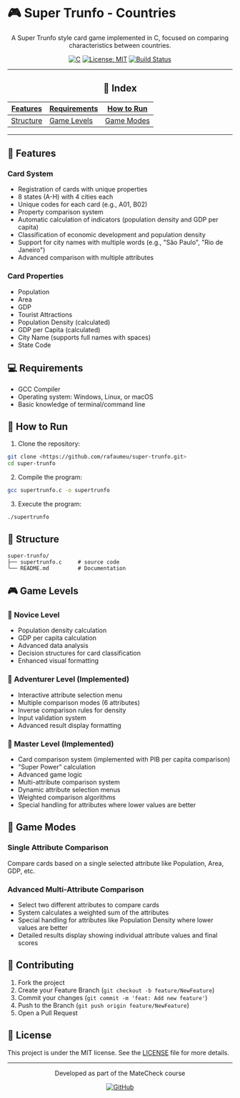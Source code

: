 # 🎮 Super Trunfo - Countries

<div align="center">

A Super Trunfo style card game implemented in C, focused on comparing characteristics between countries.

[![C](https://img.shields.io/badge/C-00599C?style=for-the-badge&logo=c&logoColor=white)](https://en.wikipedia.org/wiki/C_(programming_language))
[![License: MIT](https://img.shields.io/badge/License-MIT-yellow.svg)](https://opensource.org/licenses/MIT)
[![Build Status](https://img.shields.io/badge/build-passing-brightgreen.svg)](https://github.com/rafaumeu/super-trunfo)

---

## 📖 Index

| [Features](#-features) | [Requirements](#-requirements) | [How to Run](#-how-to-run) |
|-------------------------------------|---------------------------|----------------------------------|
| [Structure](#-structure) | [Game Levels](#-game-levels) | [Game Modes](#-game-modes) | [Contributing](#-contributing) |

---
</div>

## 🎯 Features

### Card System

- Registration of cards with unique properties
- 8 states (A-H) with 4 cities each
- Unique codes for each card (e.g., A01, B02)
- Property comparison system
- Automatic calculation of indicators (population density and GDP per capita)
- Classification of economic development and population density
- Support for city names with multiple words (e.g., "São Paulo", "Rio de Janeiro")
- Advanced comparison with multiple attributes

### Card Properties

- Population
- Area
- GDP
- Tourist Attractions
- Population Density (calculated)
- GDP per Capita (calculated)
- City Name (supports full names with spaces)
- State Code

## 💻 Requirements

- GCC Compiler
- Operating system: Windows, Linux, or macOS
- Basic knowledge of terminal/command line

## 🚀 How to Run

1. Clone the repository:

```bash
git clone <https://github.com/rafaumeu/super-trunfo.git>
cd super-trunfo
```

2. Compile the program:

```bash
gcc supertrunfo.c -o supertrunfo
```

3. Execute the program:

```bash
./supertrunfo
```

## 📁 Structure

```
super-trunfo/
├── supertrunfo.c     # source code
└── README.md         # Documentation
```

## 🎮 Game Levels

### 🌟 Novice Level

- Population density calculation
- GDP per capita calculation
- Advanced data analysis
- Decision structures for card classification
- Enhanced visual formatting

### 🏃 Adventurer Level (Implemented)

- Interactive attribute selection menu
- Multiple comparison modes (6 attributes)
- Inverse comparison rules for density
- Input validation system
- Advanced result display formatting

### 👑 Master Level (Implemented)

- Card comparison system (implemented with PIB per capita comparison)
- "Super Power" calculation
- Advanced game logic
- Multi-attribute comparison system
- Dynamic attribute selection menus
- Weighted comparison algorithms
- Special handling for attributes where lower values are better

## 🎲 Game Modes

### Single Attribute Comparison

Compare cards based on a single selected attribute like Population, Area, GDP, etc.

### Advanced Multi-Attribute Comparison

- Select two different attributes to compare cards
- System calculates a weighted sum of the attributes
- Special handling for attributes like Population Density where lower values are better
- Detailed results display showing individual attribute values and final scores

## 🤝 Contributing

1. Fork the project
2. Create your Feature Branch (`git checkout -b feature/NewFeature`)
3. Commit your changes (`git commit -m 'feat: Add new feature'`)
4. Push to the Branch (`git push origin feature/NewFeature`)
5. Open a Pull Request

## 📝 License

This project is under the MIT license. See the [LICENSE](LICENSE) file for more details.

---

<div align="center">
Developed as part of the MateCheck course

[![GitHub](https://img.shields.io/badge/GitHub-100000?style=for-the-badge&logo=github&logoColor=white)](https://github.com/rafaumeu)
</div>
